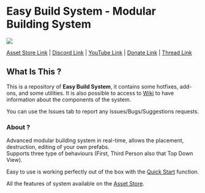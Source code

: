 # Easy Build System - Modular Building System

[![](https://i.gyazo.com/456492e666ef18c778fdb11633c0025b.png)](https://www.assetstore.unity3d.com/#!/content/45394)

[Asset Store Link](https://assetstore.unity.com/packages/templates/systems/easy-build-system-modular-building-system-45394) | [Discord Link](https://discord.gg/qFM6SNW) | [YouTube Link](https://www.youtube.com/channel/UCpqX66gZrAtGJmXJA5k-ciw/) | [Donate Link](https://www.paypal.me/AdsStudio12) | [Thread Link](https://forum.unity.com/threads/2017f-easy-build-system-official-thread.366086/)

## What Is This ?

This is a repository of **Easy Build System**, it contains some hotfixes, add-ons, and some utilities.
It is also possible to access to [Wiki](https://github.com/AdsCryptoz22/EasyBuildSystem/wiki) to have information about the components of the system.

You can use the Issues tab to report any Issues/Bugs/Suggestions requests.

### About ?

Advanced modular building system in real-time, allows the placement, destruction, editing of your own prefabs.<br>
Supports three type of behaviours (First, Third Person also that Top Down View).<br>

Easy to use is working perfectly out of the box with the [Quick Start](https://github.com/AdsCryptoz22/EasyBuildSystem/wiki/Quick-Start) function.

All the features of system available on the [Asset Store](https://assetstore.unity.com/packages/templates/systems/easy-build-system-modular-building-system-45394).
